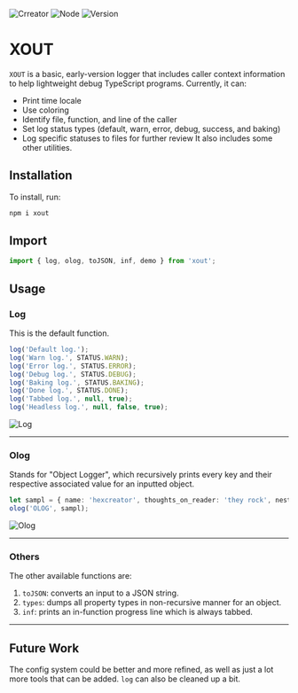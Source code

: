![Crreator](https://img.shields.io/static/v1?label=Creator&message=hex&color=black&logo=ethereum&labelColor=black&logoWidth=40&logoColor=white) ![Node](https://img.shields.io/static/v1?label=Node&message=v17.6.0&color=black&logo=nodedotjs&labelColor=black&logoWidth=40&logoColor=white) ![Version](https://img.shields.io/static/v1?label=Version&message=v1&color=black&labelColor=black&logoWidth=40&logo=vuedotjs&logoColor=white)
# XOUT
`XOUT` is a basic, early-version logger that includes caller context information to help lightweight debug TypeScript programs. Currently, it can:
* Print time locale
* Use coloring
* Identify file, function, and line of the caller
* Set log status types (default, warn, error, debug, success, and baking)
* Log specific statuses to files for further review
It also includes some other utilities.
## Installation

To install, run:
```bash
npm i xout
```

## Import
```typescript
import { log, olog, toJSON, inf, demo } from 'xout';
```
## Usage

### Log
This is the default function.
```typescript
log('Default log.');
log('Warn log.', STATUS.WARN);
log('Error log.', STATUS.ERROR);
log('Debug log.', STATUS.DEBUG);
log('Baking log.', STATUS.BAKING);
log('Done log.', STATUS.DONE);
log('Tabbed log.', null, true);
log('Headless log.', null, false, true);
```
![Log](https://i.imgur.com/qLMviqU.pngg)

---

### Olog

Stands for "Object Logger", which recursively prints every key and their respective associated value for an inputted object.
```typescript
let sampl = { name: 'hexcreator', thoughts_on_reader: 'they rock', nested: { child_name: 'none', child_gender: 'none' }  };
olog('OLOG', sampl);
```
![Olog](https://i.imgur.com/KPO5fGS.png)

---

### Others

The other available functions are:
1. `toJSON`: converts an input to a JSON string.
2. `types`: dumps all property types in non-recursive manner for an object.
3. `inf`: prints an in-function progress line which is always tabbed.

---

## Future Work
The config system could be better and more refined, as well as just a lot more tools that can be added. `log` can also be cleaned up a bit.
